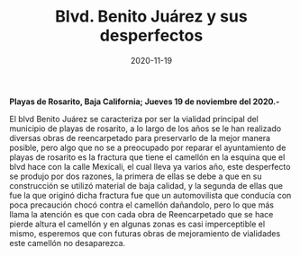 ﻿---
layout: blog
title:  "Blvd. Benito Juárez y sus desperfectos"
date:   2020-11-19
categories: rosarito
permalink: /:categories/:title:output_ext
image: /img/cnr/blvd-benito-juarez-y-sus-desperfectos.jpg
alt: "Blvd. Benito Juárez y sus desperfectos"
autor: "CNR Noticias - Canal 73"
---


**Playas de Rosarito, Baja California;  Jueves 19 de noviembre del 2020.-**


El blvd Benito Juárez se caracteriza por ser la vialidad principal del municipio de playas de rosarito, a lo largo de los años se le han realizado diversas obras de reencarpetado para preservarlo de la mejor manera posible, pero algo que no se a preocupado por reparar el ayuntamiento de playas de rosarito es la fractura que tiene el camellón en la esquina que el blvd hace con la calle Mexicali, el cual lleva ya varios año, este desperfecto se produjo por dos razones, la primera de ellas se debe a que en su construcción se utilizó material de baja calidad, y la segunda de ellas que fue la que originó dicha fractura fue que un automovilista que conducía con poca precaución chocó contra el camellón dañandolo, pero lo que más llama la atención es que con cada obra de Reencarpetado que se hace pierde altura el camellón y en algunas zonas es casi imperceptible el mismo, esperemos que con futuras obras de mejoramiento de vialidades este camellón no desaparezca.